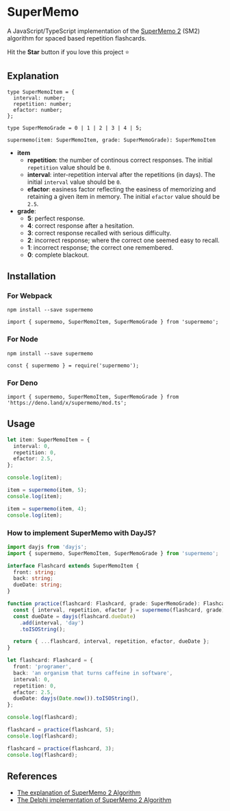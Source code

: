 # SuperMemo

A JavaScript/TypeScript implementation of the [SuperMemo 2](https://super-memory.com/english/ol/sm2.htm) (SM2) algorithm for spaced based repetition flashcards.

Hit the **Star** button if you love this project ⭐️

## Explanation

```
type SuperMemoItem = {
  interval: number;
  repetition: number;
  efactor: number;
};

type SuperMemoGrade = 0 | 1 | 2 | 3 | 4 | 5;

supermemo(item: SuperMemoItem, grade: SuperMemoGrade): SuperMemoItem
```

- **item**
  - **repetition**: the number of continous correct responses. The initial `repetition` value should be `0`.
  - **interval**: inter-repetition interval after the repetitions (in days). The initial `interval` value should be `0`.
  - **efactor**: easiness factor reflecting the easiness of memorizing and retaining a given item in memory. The initial `efactor` value should be `2.5`.
- **grade**:
  - **5**: perfect response.
  - **4**: correct response after a hesitation.
  - **3**: correct response recalled with serious difficulty.
  - **2**: incorrect response; where the correct one seemed easy to recall.
  - **1**: incorrect response; the correct one remembered.
  - **0**: complete blackout.

## Installation

### For Webpack

```
npm install --save supermemo
```

```
import { supermemo, SuperMemoItem, SuperMemoGrade } from 'supermemo';
```

### For Node

```
npm install --save supermemo
```

```
const { supermemo } = require('supermemo');
```

### For Deno

```
import { supermemo, SuperMemoItem, SuperMemoGrade } from 'https://deno.land/x/supermemo/mod.ts';
```

## Usage

```ts
let item: SuperMemoItem = {
  interval: 0,
  repetition: 0,
  efactor: 2.5,
};

console.log(item);

item = supermemo(item, 5);
console.log(item);

item = supermemo(item, 4);
console.log(item);
```

### How to implement SuperMemo with DayJS?

```ts
import dayjs from 'dayjs';
import { supermemo, SuperMemoItem, SuperMemoGrade } from 'supermemo';

interface Flashcard extends SuperMemoItem {
  front: string;
  back: string;
  dueDate: string;
}

function practice(flashcard: Flashcard, grade: SuperMemoGrade): Flashcard {
  const { interval, repetition, efactor } = supermemo(flashcard, grade);
  const dueDate = dayjs(flashcard.dueDate)
    .add(interval, 'day')
    .toISOString();

  return { ...flashcard, interval, repetition, efactor, dueDate };
}

let flashcard: Flashcard = {
  front: 'programer',
  back: 'an organism that turns caffeine in software',
  interval: 0,
  repetition: 0,
  efactor: 2.5,
  dueDate: dayjs(Date.now()).toISOString(),
};

console.log(flashcard);

flashcard = practice(flashcard, 5);
console.log(flashcard);

flashcard = practice(flashcard, 3);
console.log(flashcard);
```

## References

- [The explanation of SuperMemo 2 Algorithm](https://super-memory.com/english/ol/sm2.htm)
- [The Delphi implementation of SuperMemo 2 Algorithm](https://super-memory.com/english/ol/sm2source.htm)
